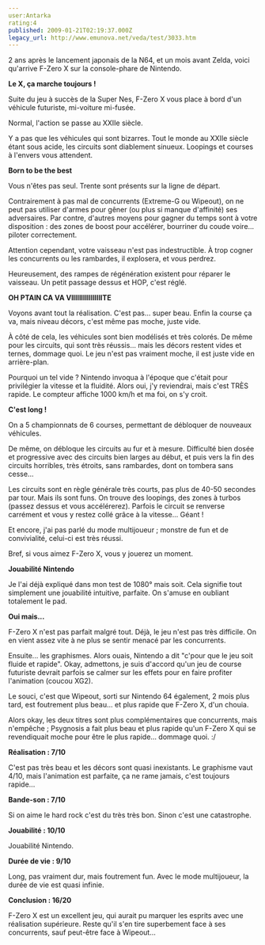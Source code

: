 ```yaml
---
user:Antarka
rating:4
published: 2009-01-21T02:19:37.000Z
legacy_url: http://www.emunova.net/veda/test/3033.htm
---
```

2 ans après le lancement japonais de la N64, et un mois avant Zelda, voici qu'arrive F-Zero X sur la console-phare de Nintendo.  

  

**Le X, ça marche toujours !**  

  

Suite du jeu à succès de la Super Nes, F-Zero X vous place à bord d'un véhicule futuriste, mi-voiture mi-fusée.  

  

Normal, l'action se passe au XXIIe siècle.  

  

Y a pas que les véhicules qui sont bizarres. Tout le monde au XXIIe siècle étant sous acide, les circuits sont diablement sinueux. Loopings et courses à l'envers vous attendent.  

  

**Born to be the best**  

  

Vous n'êtes pas seul. Trente sont présents sur la ligne de départ.  

  

Contrairement à pas mal de concurrents (Extreme-G ou Wipeout), on ne peut pas utiliser d'armes pour gêner (ou plus si manque d'affinité) ses adversaires. Par contre, d'autres moyens pour gagner du temps sont à votre disposition : des zones de boost pour accélérer, bourriner du coude voire... piloter correctement.  

  

Attention cependant, votre vaisseau n'est pas indestructible. À trop cogner les concurrents ou les rambardes, il explosera, et vous perdrez.  

  

Heureusement, des rampes de régénération existent pour réparer le vaisseau. Un petit passage dessus et HOP, c'est réglé.  

  

**OH PTAIN CA VA VIIIIIIIIIIIIIIIITE**  

  

Voyons avant tout la réalisation. C'est pas... super beau. Enfin la course ça va, mais niveau décors, c'est même pas moche, juste vide.  

  

À côté de cela, les véhicules sont bien modélisés et très colorés. De même pour les circuits, qui sont très réussis... mais les décors restent vides et ternes, dommage quoi. Le jeu n'est pas vraiment moche, il est juste vide en arrière-plan.  

  

Pourquoi un tel vide ? Nintendo invoqua à l'époque que c'était pour privilégier la vitesse et la fluidité. Alors oui, j'y reviendrai, mais c'est TRÈS rapide. Le compteur affiche 1000 km/h et ma foi, on s'y croit.  

  

**C'est long !**  

  

On a 5 championnats de 6 courses, permettant de débloquer de nouveaux véhicules.  

  

De même, on débloque les circuits au fur et à mesure. Difficulté bien dosée et progressive avec des circuits bien larges au début, et puis vers la fin des circuits horribles, très étroits, sans rambardes, dont on tombera sans cesse...  

  

Les circuits sont en règle générale très courts, pas plus de 40-50 secondes par tour. Mais ils sont funs. On trouve des loopings, des zones à turbos (passez dessus et vous accélérerez). Parfois le circuit se renverse carrément et vous y restez collé grâce à la vitesse... Géant !  

  

Et encore, j'ai pas parlé du mode multijoueur ; monstre de fun et de convivialité, celui-ci est très réussi.  

  

Bref, si vous aimez F-Zero X, vous y jouerez un moment.  

  

**Jouabilité Nintendo**  

  

Je l'ai déjà expliqué dans mon test de 1080° mais soit. Cela signifie tout simplement une jouabilité intuitive, parfaite. On s'amuse en oubliant totalement le pad.  

  

**Oui mais...**  

  

F-Zero X n'est pas parfait malgré tout. Déjà, le jeu n'est pas très difficile. On en vient assez vite à ne plus se sentir menacé par les concurrents.  

  

Ensuite... les graphismes. Alors ouais, Nintendo a dit "c'pour que le jeu soit fluide et rapide". Okay, admettons, je suis d'accord qu'un jeu de course futuriste devrait parfois se calmer sur les effets pour en faire profiter l'animation (coucou XG2).  

  

Le souci, c'est que Wipeout, sorti sur Nintendo 64 également, 2 mois plus tard, est foutrement plus beau... et plus rapide que F-Zero X, d'un chouia.  

  

Alors okay, les deux titres sont plus complémentaires que concurrents, mais n'empêche ; Psygnosis a fait plus beau et plus rapide qu'un F-Zero X qui se revendiquait moche pour être le plus rapide... dommage quoi. :/  

  

**Réalisation : 7/10**  

  

C'est pas très beau et les décors sont quasi inexistants. Le graphisme vaut 4/10, mais l'animation est parfaite, ça ne rame jamais, c'est toujours rapide...  

  

**Bande-son : 7/10**  

  

Si on aime le hard rock c'est du très très bon. Sinon c'est une catastrophe.  

  

**Jouabilité : 10/10**  

  

Jouabilité Nintendo.  

  

**Durée de vie : 9/10**  

  

Long, pas vraiment dur, mais foutrement fun. Avec le mode multijoueur, la durée de vie est quasi infinie.  

  

**Conclusion : 16/20**  

  

F-Zero X est un excellent jeu, qui aurait pu marquer les esprits avec une réalisation supérieure. Reste qu'il s'en tire superbement face à ses concurrents, sauf peut-être face à Wipeout...